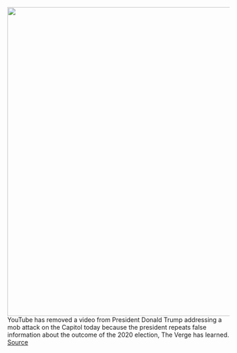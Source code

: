 <img src='https://cdn.vox-cdn.com/thumbor/0yrEJm2aXG54uBY1ASqGiZWH3FM=/0x0:2040x1360/1200x800/filters:focal(857x517:1183x843)/cdn.vox-cdn.com/uploads/chorus_image/image/68630051/acastro_180322_1777_youtube_0001.5.jpg' width='700px' /><br/>
YouTube has removed a video from President Donald Trump addressing a mob attack on the Capitol today because the president repeats false information about the outcome of the 2020 election, The Verge has learned.
<a href='https://www.theverge.com/2021/1/6/22217743/trump-capitol-attack-youtube-video-removed-twitter-facebook-moderation'> Source <a/>